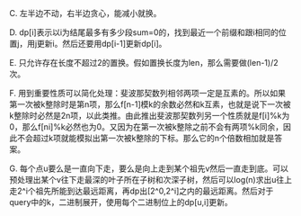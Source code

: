 C. 左半边不动，右半边贪心，能减小就换。

D. dp[i]表示以i为结尾最多有多少段sum=0的，找到最近一个前缀和跟i相同的位置j，用j更新i。然后还要用dp[i-1]更新dp[i]。

E. 只允许存在长度不超过2的置换。假如置换长度为len，那么需要做(len-1)/2次。

F. 用到重要性质可以简化处理：斐波那契数列相邻两项一定是互素的。所以如果第一次被k整除时是第n项，那么f[n-1]模k的余数必然和k互素，也就是说下一次被k整除时必然是2n项，以此类推。由此推出斐波那契数列另一个性质就是f[i]%k为0，那么f[ni]%k必然也为0。又因为在第一次被k整除之前不会有两项%k同余，因此不会超过k项就能模拟出第一次被k整除的下标。那么它的n个倍数相加就是答案。

G. 每个点u要么是一直向下走，要么是向上走到某个祖先v然后一直走到底。可以预处理出某个v往下走最深的叶子所在子树和次深子树，然后可以log(n)求出u往上走2^i个祖先所能到达最远距离，再dp出[2^0,2^i]之内的最远距离。然后对于query中的k，二进制展开，使用每个二进制位上的dp[u,i]更新。
